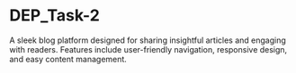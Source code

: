 # DEP_Task-2
A sleek blog platform designed for sharing insightful articles and engaging with readers. Features include user-friendly navigation, responsive design, and easy content management.
